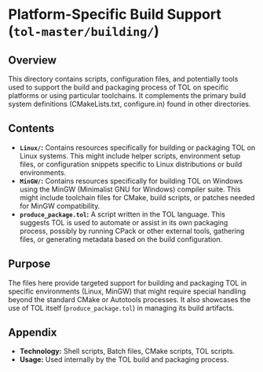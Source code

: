 # Platform-Specific Build Support (`tol-master/building/`)

## Overview

This directory contains scripts, configuration files, and potentially tools used to support the build and packaging process of TOL on specific platforms or using particular toolchains. It complements the primary build system definitions (CMakeLists.txt, configure.in) found in other directories.

## Contents

- **`Linux/`:** Contains resources specifically for building or packaging TOL on Linux systems. This might include helper scripts, environment setup files, or configuration snippets specific to Linux distributions or build environments.
- **`MinGW/`:** Contains resources specifically for building TOL on Windows using the MinGW (Minimalist GNU for Windows) compiler suite. This might include toolchain files for CMake, build scripts, or patches needed for MinGW compatibility.
- **`produce_package.tol`:** A script written in the TOL language. This suggests TOL is used to automate or assist in its own packaging process, possibly by running CPack or other external tools, gathering files, or generating metadata based on the build configuration.

## Purpose

The files here provide targeted support for building and packaging TOL in specific environments (Linux, MinGW) that might require special handling beyond the standard CMake or Autotools processes. It also showcases the use of TOL itself (`produce_package.tol`) in managing its build artifacts.

## Appendix

- **Technology:** Shell scripts, Batch files, CMake scripts, TOL scripts.
- **Usage:** Used internally by the TOL build and packaging process. 
